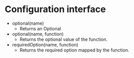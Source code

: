 
#   Configuration interface

-   optional(name)
    -   Returns an Optional<String>
-   optional(name, function)
    -   Returns the optional value of the function.
-   requiredOption(name, function)
    -   Returns the required option mapped by the function.

